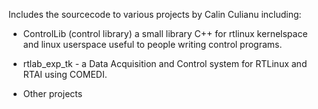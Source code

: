 Includes the sourcecode to various projects by Calin Culianu including:

- ControlLib (control library) a small library C++ for rtlinux kernelspace and linux userspace useful to people writing control programs.

- rtlab\_exp\_tk - a Data Acquisition and Control system for RTLinux and RTAI using COMEDI.

- Other projects
